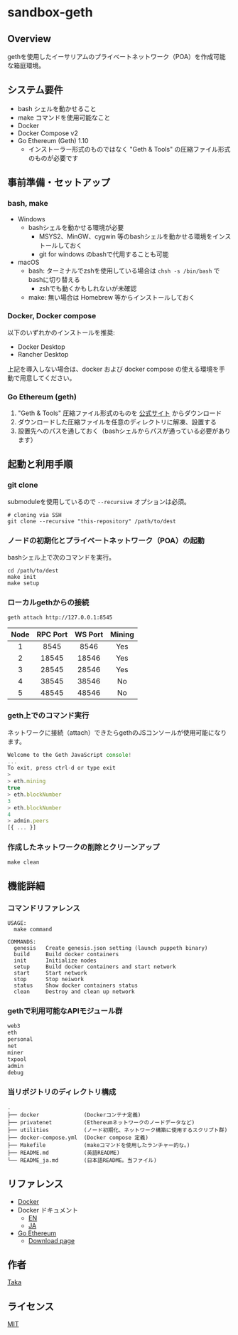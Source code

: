 # sandbox-geth

## Overview

gethを使用したイーサリアムのプライベートネットワーク（POA）を作成可能な箱庭環境。

## システム要件

- bash シェルを動かせること
- make コマンドを使用可能なこと
- Docker
- Docker Compose v2
- Go Ethereum (Geth) 1.10
  - インストーラー形式のものではなく "Geth & Tools" の圧縮ファイル形式のものが必要です

## 事前準備・セットアップ

### bash, make

- Windows
  - bashシェルを動かせる環境が必要
    - MSYS2、MinGW、cygwin 等のbashシェルを動かせる環境をインストールしておく
    - git for windows のbashで代用することも可能
- macOS
  - bash: ターミナルでzshを使用している場合は `chsh -s /bin/bash` でbashに切り替える
    - zshでも動くかもしれないが未確認
  - make: 無い場合は Homebrew 等からインストールしておく

### Docker, Docker compose

以下のいずれかのインストールを推奨:
- Docker Desktop
- Rancher Desktop

上記を導入しない場合は、docker および docker compose の使える環境を手動で用意してください。

### Go Ethereum (geth)

1. "Geth & Tools" 圧縮ファイル形式のものを [公式サイト](https://geth.ethereum.org/downloads/) からダウンロード
2. ダウンロードした圧縮ファイルを任意のディレクトリに解凍、設置する
3. 設置先へのパスを通しておく（bashシェルからパスが通っている必要があります）

## 起動と利用手順

### git clone

submoduleを使用しているので `--recursive` オプションは必須。

```shell
# cloning via SSH
git clone --recursive "this-repository" /path/to/dest
```

### ノードの初期化とプライベートネットワーク（POA）の起動

bashシェル上で次のコマンドを実行。

```shell
cd /path/to/dest
make init
make setup
```

### ローカルgethからの接続

```shell
geth attach http://127.0.0.1:8545
```

| Node | RPC Port | WS Port | Mining |
|:----:|:--------:|:-------:|:------:|
|  1   |   8545   |  8546   |  Yes   |
|  2   |  18545   |  18546  |  Yes   |
|  3   |  28545   |  28546  |  Yes   |
|  4   |  38545   |  38546  |   No   |
|  5   |  48545   |  48546  |   No   |

### geth上でのコマンド実行

ネットワークに接続（attach）できたらgethのJSコンソールが使用可能になります。

```javascript
Welcome to the Geth JavaScript console!
...
To exit, press ctrl-d or type exit
>
> eth.mining
true
> eth.blockNumber
3
> eth.blockNumber
4
> admin.peers
[{ ... }]
```

### 作成したネットワークの削除とクリーンアップ

```shell
make clean
```

## 機能詳細

### コマンドリファレンス

```shell
USAGE:
  make command

COMMANDS:
  genesis   Create genesis.json setting (launch puppeth binary)
  build     Build docker containers
  init      Initialize nodes
  setup     Build docker containers and start network
  start     Start network
  stop      Stop neiwork
  status    Show docker containers status
  clean     Destroy and clean up network
```

### gethで利用可能なAPIモジュール群

```javascript
web3
eth
personal
net
miner
txpool
admin
debug
```

### 当リポジトリのディレクトリ構成

```
.
├── docker              (Dockerコンテナ定義)
├── privatenet          (Ethereumネットワークのノードデータなど)
├── utilities           (ノード初期化、ネットワーク構築に使用するスクリプト群)
├── docker-compose.yml  (Docker compose 定義)
├── Makefile            (makeコマンドを使用したランチャー的な。)
├── README.md           (英語README)
└── README_ja.md        (日本語README。当ファイル)
```

## リファレンス

- [Docker](https://www.docker.com/)
- Docker ドキュメント
  - [EN](https://docs.docker.com/)
  - [JA](https://docs.docker.jp/)
- [Go Ethereum](https://geth.ethereum.org/)
  - [Download page](https://geth.ethereum.org/downloads/)

## 作者

[Taka](https://github.com/taka-tactical/)

## ライセンス

[MIT](https://opensource.org/licenses/mit-license.php)
